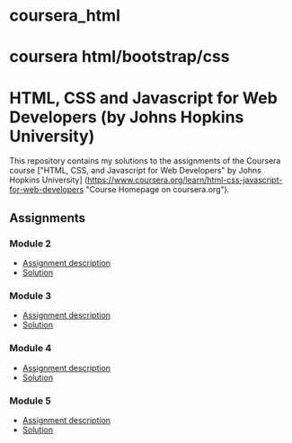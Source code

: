 # coursera_html
coursera html/bootstrap/css
===============================
# HTML, CSS and Javascript for Web Developers (by Johns Hopkins University)

This repository contains my solutions to the assignments of the Coursera course ["HTML, CSS, and Javascript for Web Developers" by Johns Hopkins University] (https://www.coursera.org/learn/html-css-javascript-for-web-developers "Course Homepage on coursera.org").

## Assignments
### Module 2
* [Assignment description](./descriptions/assignment2/Assignment-2.md)
* [Solution]()
### Module 3
* [Assignment description](./descriptions/assignment2/Assignment-3.md)
* [Solution]()
### Module 4
* [Assignment description](./descriptions/assignment2/Assignment-4.md)
* [Solution]()
### Module 5
* [Assignment description](./descriptions/assignment2/Assignment-5.md)
* [Solution]()
